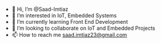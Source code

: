 - 👋 Hi, I’m @Saad-Imtiaz
- 👀 I’m interested in IoT, Embedded Systems
- 🌱 I’m currently learning Front End Development
- 💞️ I’m looking to collaborate on IoT and Embedded Projects
- 📫 How to reach me saad.imtiaz23@gmail.com

<!---
Saad-Imtiaz/Saad-Imtiaz is a ✨ special ✨ repository because its `README.md` (this file) appears on your GitHub profile.
You can click the Preview link to take a look at your changes.
--->
